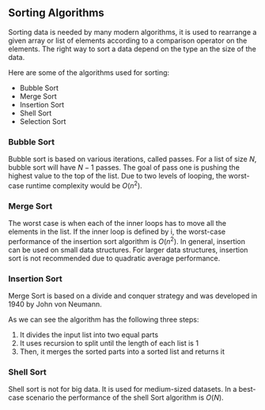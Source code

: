 ## Sorting Algorithms

Sorting data is needed by many modern algorithms, it is used to rearrange a given array or list of elements according to a comparison operator on the elements. The right way to sort a data depend on the type an the size of the data.

Here are some of the algorithms used for sorting:
* Bubble Sort
* Merge Sort
* Insertion Sort
* Shell Sort
* Selection Sort

### Bubble Sort
Bubble sort is based on various iterations, called passes. For a list of size $N$, bubble sort will have $N-1$ passes. The goal of pass one is pushing the highest value to the top of the list.
Due to two levels of looping, the worst-case runtime complexity would be $O(n^2).$

### Merge Sort
The worst case is when each of the inner loops has to move all the elements in the list. If the inner loop is defined by i, the worst-case performance of the insertion sort algorithm is $O(n^2)$. In general, insertion can be used on small data structures. For larger data structures,
insertion sort is not recommended due to quadratic average performance.

### Insertion Sort
Merge Sort is based on a divide and conquer strategy and was developed in 1940 by John von Neumann.

As we can see the algorithm has the following three steps:
1. It divides the input list into two equal parts
2. It uses recursion to split until the length of each list is 1
3. Then, it merges the sorted parts into a sorted list and returns it

### Shell Sort
Shell sort is not for big data. It is used for medium-sized datasets. In a best-case scenario the performance of the shell Sort algorithm is $O(N)$.

